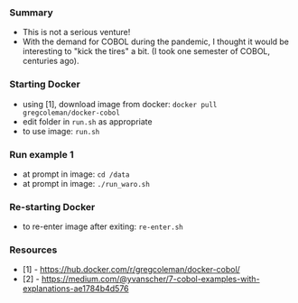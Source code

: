 
### Summary

* This is not a serious venture!
* With the demand for COBOL during the pandemic, I thought it would be interesting to "kick the tires" a bit. (I took one semester of COBOL, centuries ago).

### Starting Docker

* using [1], download image from docker: `docker pull gregcoleman/docker-cobol`
* edit folder in `run.sh` as appropriate 
* to use image: `run.sh`

### Run example 1

* at prompt in image: `cd /data`
* at prompt in image: `./run_waro.sh`

### Re-starting Docker

* to re-enter image after exiting: `re-enter.sh`

### Resources

* [1] - https://hub.docker.com/r/gregcoleman/docker-cobol/
* [2] - https://medium.com/@yvanscher/7-cobol-examples-with-explanations-ae1784b4d576
